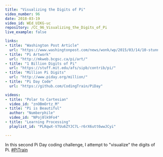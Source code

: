 ```yaml
---
title: "Visualizing the Digits of Pi"
video_number: 96
date: 2018-03-19
video_id: WEd_UIKG-uc
repository: /CC_96_Visualizing_the_Digits_of_Pi
live_example: false

links:
- title: "Washington Post Article"
  url: "https://www.washingtonpost.com/news/wonk/wp/2015/03/14/10-stunning-images-show-the-beauty-hidden-in-pi/?utm_term=.e232a2caa3ed"
- title: "Pi Artwork"
  url: "http://mkweb.bcgsc.ca/pi/art/"
- title: "1 Billion Digits of Pi"
  url: "https://stuff.mit.edu/afs/sipb/contrib/pi/"
- title: "Million Pi Digits"
  url: "http://www.piday.org/million/"
- title: "Pi Day Code"
  url: "https://github.com/CodingTrain/PiDay"

videos:
- title: "Polar to Cartesian"
  video_id: "znOBmOrtz_M"
- title: "Pi is Beautiful"
  author: "Numberphile"
  video_id: "NPoj8lk9Fo4"
- title: "Learning Processing"
  playlist_id: "PLRqwX-V7Uu6ZYJC7L-r6rX6utt6wwJCyi"

---
```


In this second Pi Day coding challenge, I attempt to "visualize" the digits of Pi. [#PiTrain](https://twitter.com/hashtag/PiTrain)
